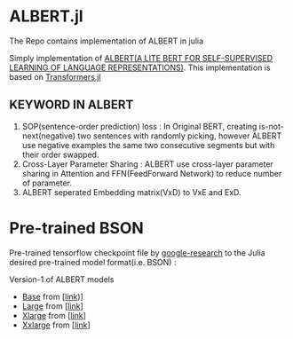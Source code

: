# ALBERT.jl
The Repo contains implementation of ALBERT in julia


Simply implementation of [ALBERT(A LITE BERT FOR SELF-SUPERVISED LEARNING OF LANGUAGE REPRESENTATIONS)](https://arxiv.org/pdf/1909.11942.pdf). This implementation is based on [Transformers.jl](https://github.com/chengchingwen/Transformers.jl/blob/master/example/BERT/pretrain.jl)

## KEYWORD IN ALBERT 


1. SOP(sentence-order prediction) loss : In Original BERT, creating is-not-next(negative) two sentences with randomly picking, however ALBERT use negative examples the same two consecutive segments but with their order swapped.
2. Cross-Layer Parameter Sharing : ALBERT use cross-layer parameter sharing in Attention and FFN(FeedForward Network) to reduce number of parameter.
3. ALBERT seperated Embedding matrix(VxD) to VxE and ExD.

 
Pre-trained BSON
==================
Pre-trained tensorflow checkpoint file by [google-research](https://github.com/google-research/ALBERT) to the Julia desired pre-trained model format(i.e. BSON) :

Version-1 of ALBERT models
- [Base](https://drive.google.com/drive/u/1/folders/1gk_AjQVv-5r3muAkodrjCTBbSMnRjgCU) from [[link](https://storage.googleapis.com/albert_models/albert_base_v1.tar.gz))]
- [Large](https://drive.google.com/drive/u/1/folders/1gk_AjQVv-5r3muAkodrjCTBbSMnRjgCU) from [[link](https://storage.googleapis.com/albert_models/albert_large_v1.tar.gz)]
- [Xlarge](https://drive.google.com/drive/u/1/folders/1gk_AjQVv-5r3muAkodrjCTBbSMnRjgCU) from [[link](https://storage.googleapis.com/albert_models/albert_xlarge_v1.tar.gz)]
- [Xxlarge](https://drive.google.com/drive/u/1/folders/1gk_AjQVv-5r3muAkodrjCTBbSMnRjgCU) from [[link](https://storage.googleapis.com/albert_models/albert_xxlarge_v1.tar.gz)]
